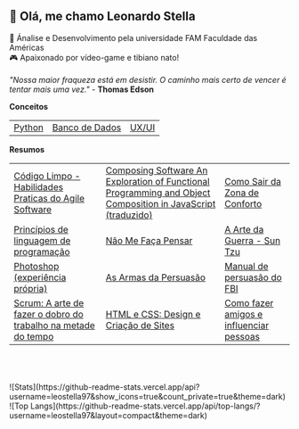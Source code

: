 ## :wave: Olá, me chamo Leonardo Stella 

:bookmark_tabs: Ánalise e Desenvolvimento pela universidade FAM Faculdade das Américas
<br>
:video_game: Apaixonado por vídeo-game e tibiano nato!
<br><br>
<i>"Nossa maior fraqueza está em desistir. O caminho mais certo de vencer é tentar mais uma vez."</i> - <b>Thomas Edson</b>
<table>
	<b>Conceitos</b>
	<td>
		<a href="https://github.com/leostella97/pythonconceitos">Python</a>
	</td>
	<td>
		<a href="https://github.com/leostella97/conceitosbd">Banco de Dados</a>
	</td>
	<td>
		<a href="https://github.com/leostella97/uxuiconceitos">UX/UI</a>
	</td>
	</table>
	<table>
	<b>Resumos</b>
	<tr>
			<td>
				<a href="https://github.com/leostella97/resumolivros/tree/main/C%C3%B3digo%20Limpo%20-%20Habilidades%20Praticas%20do%20Agile%20Software#c%C3%B3digo-limpo---habilidades-praticas-do-agile-software">Código Limpo - Habilidades Praticas do Agile Software</a>
			</td>
			<td>
				<a href="https://github.com/leostella97/resumolivros/tree/main/Composing%20Software%20An%20Exploration%20of%20Functional%20Programming%20and%20Object%20Composition%20in%20JavaScript%20(traduzido)">Composing Software An Exploration of Functional Programming and Object Composition in JavaScript (traduzido)</a>
			</td>
			<td>
				<a href="https://github.com/leostella97/resumolivros/tree/main/Como%20Sair%20da%20Zona%20de%20Conforto">Como Sair da Zona de Conforto</a>
			</td>
		</tr>
		<tr>
			<td>
				<a href="https://github.com/leostella97/resumolivros/tree/main/Princ%C3%ADpios%20de%20linguagem%20de%20programa%C3%A7%C3%A3o">Princípios de linguagem de programação</a>
			</td>
			<td>
				<a href="https://github.com/leostella97/resumolivros/tree/main/N%C3%A3o%20Me%20Fa%C3%A7a%20Pensar">Não Me Faça Pensar</a>
			</td>
			<td>
				<a href="https://github.com/leostella97/resumolivros/tree/main/A%20Arte%20da%20Guerra%20-%20Sun%20Tzu">A Arte da Guerra - Sun Tzu</a>
			</td>
		</tr>
		<tr>
			<td>
				<a href="https://github.com/leostella97/resumolivros/tree/main/Photoshop%20(experi%C3%AAncia%20pr%C3%B3pria)">Photoshop (experiência própria)</a>
			</td>
			<td>
				<a href="https://github.com/leostella97/resumolivros/tree/main/As%20Armas%20da%20Persuas%C3%A3o">As Armas da Persuasão</a>
			<td>
				<a href="https://github.com/leostella97/resumolivros/tree/main/Manual%20de%20persuas%C3%A3o%20do%20FBI">Manual de persuasão do FBI</a>
			</td>
		</tr>
		<tr>
			<td>
				<a href="https://github.com/leostella97/resumolivros/tree/main/Scrum%20A%20arte%20de%20fazer%20o%20dobro%20do%20trabalho%20na%20metade%20do%20tempo">Scrum: A arte de fazer o dobro do trabalho na metade do tempo</a>
			</td>
			<td>
				<a href="https://github.com/leostella97/resumolivros/tree/main/HTML%20e%20CSS%20Design%20e%20Cria%C3%A7%C3%A3o%20de%20Sites">HTML e CSS: Design e Criação de Sites</a>
			</td>
			<td>
				<a href="https://github.com/leostella97/resumolivros/tree/main/Como%20fazer%20amigos%20e%20influenciar%20pessoas">Como fazer amigos e influenciar pessoas</a>
			</td>
		</tr>

</table>

<br>
<br><br>
![Stats](https://github-readme-stats.vercel.app/api?username=leostella97&show_icons=true&count_private=true&theme=dark)
![Top Langs](https://github-readme-stats.vercel.app/api/top-langs/?username=leostella97&layout=compact&theme=dark)

